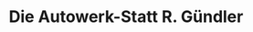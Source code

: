 ---
title: "Die Autowerk-Statt R. Gündler"
url: /grosskarolinenfeld/die-autowerk-statt-r-guendler/
shop: Autowerkstatt
---